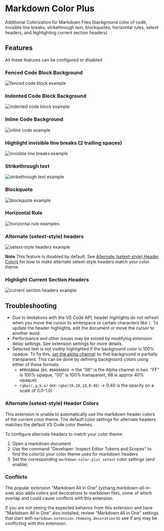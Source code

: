 # Markdown Color Plus

Additional Colorization for Markdown Files (background color of code, invisible line breaks, strikethrough text, blockquotes, horizontal rules, setext headers, and highlighting current section headers)

## Features

All these features can be configured or disabled

### Fenced Code Block Background

![fenced code block example](images/example-fenced-code-block.png)

### Indented Code Block Background

![indented code block example](images/example-indented-code-block.png)

### Inline Code Background

![inline code example](images/example-inline-code.png)

### Highlight invisible line breaks (2 trailing spaces)

![invisible line breaks example](images/example-invisible-line-breaks.png)

### Strikethrough text

![strikethrough text example](images/example-strikethrough-text.png)

### Blockquote

![blockquote example](images/example-blockquote.png)

### Horizontal Rule

![horizontal rule examples](images/example-horizontal-rules.png)

### Alternate (setext-style) headers

![setext-style headers example](images/example-setext-headers.png)

**Note** This feature is disabled by default.  See [Alternate (setext-style) Header Colors](#alternate-setext-style-header-colors) for how to make alternate setext-style headers match your color theme.

### Highlight Current Section Headers

![current section headers example](images/example-current-headers.png)

## Troubleshooting

* Due to limitations with the VS Code API, header highlights do not refresh when you move the cursor to whitespace or certain characters like `)`.  To update the header highlights, edit the document or move the cursor to another word.
* Performance and other issues may be solved by modifying extension delay settings.  See extension settings for more details.
* Selected text is not visibly highlighted if the background color is 100% opaque.  To fix this, [set the alpha channel](https://www.w3schools.com/css/css3_colors.asp) so that background is partially transparent.  This can be done by defining background colors using either of these formats:
	- `#RRGGBBAA` (ex: `#0A0A0A66` → the "66" is the Alpha channel in hex.  "FF" is 100% opaque, "00" is 100% transparent, 66 is approx 40% opaque)
	- `rgba(r,g,b,a)` (ex: `rgba(10,10,10,0.40)` → 0.40 is the opacity on a scale of 0.0-1.0)

### Alternate (setext-style) Header Colors

This extension is unable to automatically use the markdown header colors of the current color theme.  The default color settings for alternate headers matches the default VS Code color themes.

To configure alternate headers to match your color theme:
  1. Open a markdown document
  2. Use the command "Developer: Inspect Editor Tokens and Scopes" to find the color(s) your color theme uses for markdown headers 
  3. Set the corresponding `markdown-color-plus setext` color settings (and enable)

### Conflicts

The popular extension "Markdown All in One" (yzhang.markdown-all-in-one) also adds colors and decorations to markdown files, some of which overlap and could cause conflicts with this extension.

If you are not seeing the expected behavior from this extension and have "Markdown All in One" also installed, review "Markdown All in One" settings that start with `markdown.extension.theming.decoration` to see if any may be conflicting with this extension.
